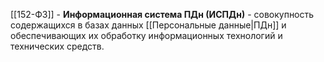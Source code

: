 [[152-ФЗ]] - **Информационная система ПДн (ИСПДн)** - совокупность содержащихся в базах данных [[Персональные данные|ПДн]] и обеспечивающих их обработку информационных технологий и технических средств.
